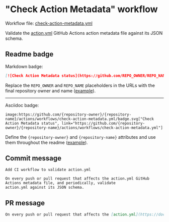 # "Check Action Metadata" workflow

Workflow file: [check-action-metadata.yml](check-action-metadata.yml)

Validate the [action.yml](https://docs.github.com/en/actions/creating-actions/metadata-syntax-for-github-actions) GitHub Actions action metadata file against its JSON schema.

## Readme badge

Markdown badge:

```markdown
[![Check Action Metadata status](https://github.com/REPO_OWNER/REPO_NAME/actions/workflows/check-action-metadata.yml/badge.svg)](https://github.com/REPO_OWNER/REPO_NAME/actions/workflows/check-action-metadata.yml)
```

Replace the `REPO_OWNER` and `REPO_NAME` placeholders in the URLs with the final repository owner and name ([example](https://raw.githubusercontent.com/arduino-libraries/ArduinoIoTCloud/master/README.md)).

---

Asciidoc badge:

```adoc
image:https://github.com/{repository-owner}/{repository-name}/actions/workflows/check-action-metadata.yml/badge.svg["Check Action Metadata status", link="https://github.com/{repository-owner}/{repository-name}/actions/workflows/check-action-metadata.yml"]
```

Define the `{repository-owner}` and `{repository-name}` attributes and use them throughout the readme ([example](https://raw.githubusercontent.com/arduino-libraries/WiFiNINA/master/README.adoc)).

## Commit message

```
Add CI workflow to validate action.yml

On every push or pull request that affects the action.yml GitHub Actions metadata file, and periodically, validate
action.yml against its JSON schema.
```

## PR message

```markdown
On every push or pull request that affects the [action.yml](https://docs.github.com/en/actions/creating-actions/metadata-syntax-for-github-actions) GitHub Actions metadata file, and periodically, validate action.yml against [its JSON schema](https://github.com/SchemaStore/schemastore/blob/master/src/schemas/json/github-action.json).
```
